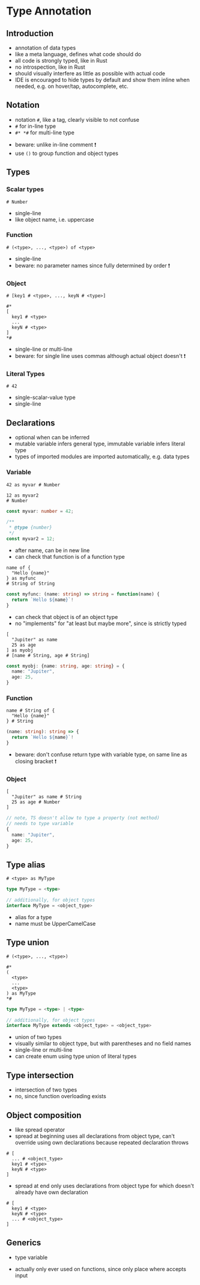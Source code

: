 # Type Annotation



## Introduction

- annotation of data types
- like a meta language, defines what code should do
- all code is strongly typed, like in Rust
- no introspection, like in Rust
- should visually interfere as little as possible with actual code
- IDE is encouraged to hide types by default and show them inline when needed, e.g. on hover/tap, autocomplete, etc.



## Notation

- notation `#`, like a tag, clearly visible to not confuse
- `#` for in-line type
- `#* *#` for multi-line type
<!-- todo: good idea? only useful in variable declarations... -->
- beware: unlike in-line comment ❗️
- use `()` to group function and object types



## Types

### Scalar types

```
# Number
```

- single-line
- like object name, i.e. uppercase

### Function

```
# (<type>, ..., <type>) of <type>
```

- single-line
- beware: no parameter names since fully determined by order ❗️

### Object

```
# [key1 # <type>, ..., keyN # <type>]
```

```
#*
[
  key1 # <type>
  ...
  keyN # <type>
]
*#
```

- single-line or multi-line
- beware: for single line uses commas although actual object doesn't ❗️

### Literal Types

```
# 42
```

- single-scalar-value type
- single-line



## Declarations

- optional when can be inferred
- mutable variable infers general type, immutable variable infers literal type
- types of imported modules are imported automatically, e.g. data types

### Variable

```
42 as myvar # Number

12 as myvar2
# Number
```

```ts
const myvar: number = 42;

/**
 * @type {number}
 */
const myvar2 = 12;
```

- after name, can be in new line
- can check that function is of a function type

```
name of {
  "Hello {name}"
} as myfunc
# String of String
```

```ts
const myfunc: (name: string) => string = function(name) {
  return `Hello ${name}`!
}
```

- can check that object is of an object type
- no "implements" for "at least but maybe more", since is strictly typed

```
[
  "Jupiter" as name
  25 as age
] as myobj
# [name # String, age # String]
```

```ts
const myobj: {name: string, age: string} = {
  name: "Jupiter",
  age: 25,
}
```

### Function

```
name # String of {
  "Hello {name}"
} # String
```

```ts
(name: string): string => {
  return `Hello ${name}`!
}
```

- beware: don't confuse return type with variable type, on same line as closing bracket ❗️

### Object

```
[
  "Jupiter" as name # String
  25 as age # Number
]
```

```ts
// note, TS doesn't allow to type a property (not method)
// needs to type variable
{
  name: "Jupiter",
  age: 25,
}
```



## Type alias

```
# <type> as MyType
```

```ts
type MyType = <type>

// additionally, for object types
interface MyType = <object_type>
```

- alias for a type
- name must be UpperCamelCase



## Type union

```
# (<type>, ..., <type>)
```

```
#*
(
  <type>
  ...
  <type>
) as MyType
*#
```

```ts
type MyType = <type> | <type>

// additionally, for object types
interface MyType extends <object_type> = <object_type>
```

- union of two types
- visually similar to object type, but with parentheses and no field names
- single-line or multi-line
- can create enum using type union of literal types
<!-- todo: how to use fields on enum, like in Rust? can't use complex type since has no would loose "name" -->



## Type intersection

- intersection of two types
- no, since function overloading exists
<!-- todo: good idea/ -->



## Object composition

- like spread operator
- spread at beginning uses all declarations from object type, can't override using own declarations because repeated declaration throws

```
# [
  ... # <object_type>
  key1 # <type>
  keyN # <type>
]
```

- spread at end only uses declarations from object type for which doesn't already have own declaration

```
# [
  key1 # <type>
  keyN # <type>
  ... # <object_type>
]
```



## Generics

- type variable
<!-- todo: how to write it?
Just use name? But then can't differentiate from spelling mistake for existing type
-->
- actually only ever used on functions, since only place where accepts input
<!-- todo: not on objects? not on type variables? -->
